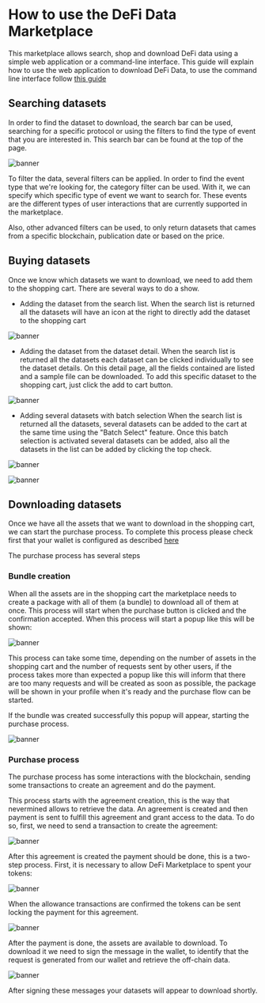 # How to use the DeFi Data Marketplace
This marketplace allows search, shop and download DeFi data using a simple web application or a command-line interface. This guide will explain how to use the web application to download DeFi Data, to use the command line interface follow [this guide](https://defi.mumbai.nevermined.rocks/cli)

## Searching datasets
In order to find the dataset to download, the search bar can be used, searching for a specific protocol or using the filters to find the type of event that you are interested in. This search bar can be found at the top of the page. 

![banner](./assets/searchbar.png)

To filter the data, several filters can be applied. In order to find the event type that we're looking for, the category filter can be used. With it, we can specify which specific type of event we want to search for. These events are the different types of user interactions that are currently supported in the marketplace. 

Also, other advanced filters can be used, to only return datasets that cames from a specific blockchain, publication date or based on the price. 

## Buying datasets
Once we know which datasets we want to download, we need to add them to the shopping cart. There are several ways to do a show. 

- Adding the dataset from the search list.
When the search list is returned all the datasets will have an icon at the right to directly add the dataset to the shopping cart

![banner](./assets/add_to_cart.png)


- Adding the dataset from the dataset detail.
When the search list is returned all the datasets each dataset can be clicked individually to see the dataset details. On this detail page, all the fields contained are listed and a sample file can be downloaded. To add this specific dataset to the shopping cart, just click the add to cart button.

![banner](./assets/add_to_cart_detail.png)


- Adding several datasets with batch selection
When the search list is returned all the datasets, several datasets can be added to the cart at the same time using the "Batch Select" feature.
Once this batch selection is activated several datasets can be added, also all the datasets in the list can be added by clicking the top check. 

![banner](./assets/batch_select.png)

![banner](./assets/batch_selected.png)


## Downloading datasets
Once we have all the assets that we want to download in the shopping cart, we can start the purchase process. To complete this process please check first that your wallet is configured as described [here](./Payment.md)

The purchase process has several steps

### Bundle creation
When all the assets are in the shopping cart the marketplace needs to create a package with all of them (a bundle) to download all of them at once. This process will start when the purchase button is clicked and the confirmation accepted. When this process will start a popup like this will be shown:

![banner](./assets/bundle_profile.png)

This process can take some time, depending on the number of assets in the shopping cart and the number of requests sent by other users, if the process takes more than expected a popup like this will inform that there are too many requests and will be created as soon as possible, the package will be shown in your profile when it's ready and the purchase flow can be started. 

If the bundle was created successfully this popup will appear, starting the purchase process. 

![banner](./assets/datasets_ready.png)


### Purchase process
The purchase process has some interactions with the blockchain, sending some transactions to create an agreement and do the payment.

This process starts with the agreement creation, this is the way that nevermined allows to retrieve the data. An agreement is created and then payment is sent to fulfill this agreement and grant access to the data. To do so, first, we need to send a transaction to create the agreement:

![banner](./assets/datasets_ready.png)

After this agreement is created the payment should be done, this is a two-step process.
First, it is necessary to allow DeFi Marketplace to spent your tokens:

![banner](./assets/allow_token.png)

When the allowance transactions are confirmed the tokens can be sent locking the payment for this agreement.

![banner](./assets/payment.png)

After the payment is done, the assets are available to download. To download it we need to sign the message in the wallet, to identify that the request is generated from our wallet and retrieve the off-chain data.

![banner](./assets/sign_message.png)

After signing these messages your datasets will appear to download shortly.